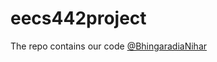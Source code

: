 # eecs442project

The repo contains our code [@BhingaradiaNihar](https://github.com/BhingaradiaNihar)